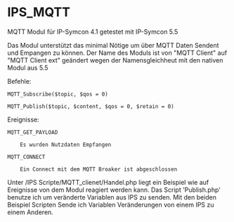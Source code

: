 # IPS_MQTT
MQTT Modul für IP-Symcon 4.1
getestet mit IP-Symcon 5.5

Das Modul unterstützt das minimal Nötige um über MQTT Daten Sendent und Empangen zu können.
Der Name des Moduls ist von "MQTT Client" auf "MQTT Client ext" geändert wegen der Namensgleichheut mit den nativen Modul aus 5.5


Befehle:
    
    MQTT_Subscribe($topic, $qos = 0)

    MQTT_Publish($topic, $content, $qos = 0, $retain = 0)

Ereignisse:

    MQTT_GET_PAYLOAD

        Es wurden Nutzdaten Empfangen

    MQTT_CONNECT

        Ein Connect mit dem MQTT Broaker ist abgeschlossen
        
Unter /IPS Scripte/MQTT_clienet/Handel.php liegt ein Beispiel wie auf Ereignisse von dem Modul reagiert werden kann.
Das Script 'Publish.php' benutze ich um veränderte Variablen aus IPS zu senden.
Mit den beiden Beispiel Scripten Sende ich Variablen Veränderungen von einem IPS zu einem Anderen. 